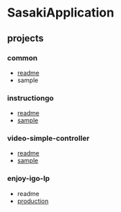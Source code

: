 # SasakiApplication


## projects
### common
 - [readme](https://github.com/amadarecreature/SasakiApplication/tree/master/common)
 - sample
### instructiongo
 - [readme](https://github.com/amadarecreature/SasakiApplication/tree/master/instructiongo)
 - [sample](https://amadarecreature.github.io/SasakiApplication/instructiongo/sample/)
### video-simple-controller
 - [readme](https://github.com/amadarecreature/SasakiApplication/tree/master/video-simple-controller)
 - [sample](https://amadarecreature.github.io/SasakiApplication/video-simple-controller/sample/)

### enjoy-igo-lp
 - readme
 - [production](https://amadarecreature.github.io/SasakiApplication/enjoy-go-lp/dist/)

